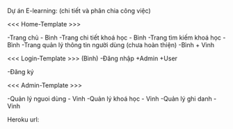Dự án E-learning: (chi tiết và phân chia công việc)

<<< Home-Template >>>

-Trang chủ - Bình
-Trang chi tiết khoá học - Bình
-Trang tìm kiếm khoá học - Bình
-Trang quản lý thông tin người dùng (chưa hoàn thiện) -Bình + Vinh

<<< Login-Template >>> (Bình)
-Đăng nhập 
+Admin 
+User

-Đăng ký 

<<< Admin-Template >>>

-Quản lý nguoi dùng - Vinh
-Quản lý khoá học - Vinh
-Quản lý ghi danh - Vinh 

Heroku url: 

